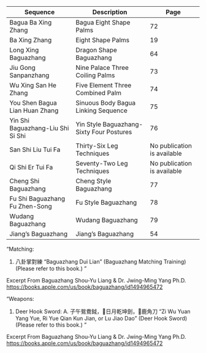 | Sequence | Description | Page |
|----------|-------------|------|
| Bagua Ba Xing Zhang | Bagua Eight Shape Palms | 72 |
| Ba Xing Zhang | Eight Shape Palms | 19 |
| Long Xing Baguazhang | Dragon Shape Baguazhang | 64 |
| Jiu Gong Sanpanzhang | Nine Palace Three Coiling Palms | 73 |
| Wu Xing San He Zhang | Five Element Three Combined Palm | 74 |
| You Shen Bagua Lian Huan Zhang | Sinuous Body Bagua Linking Sequence | 75 |
| Yin Shi Baguazhang-Liu Shi Si Shi | Yin Style Baguazhang-Sixty Four Postures | 76 |
| San Shi Liu Tui Fa | Thirty-Six Leg Techniques | No publication is available |
| Qi Shi Er Tui Fa | Seventy-Two Leg Techniques | No publication is available |
| Cheng Shi Baguazhang | Cheng Style Baguazhang | 77 |
| Fu Shi Baguazhang Fu Zhen-Song | Fu Style Baguazhang | 78 |
| Wudang Baguazhang | Wudang Baguazhang | 79 |
| Jiang’s Baguazhang | Jiang’s Baguazhang | 54 |

“Matching:
1. 八卦掌對練 “Baguazhang Dui Lian” (Baguazhang Matching Training) (Please refer to this book.)
”

Excerpt From
Baguazhang
Shou-Yu Liang & Dr. Jwing-Ming Yang Ph.D.
https://books.apple.com/us/book/baguazhang/id1494965472

“Weapons:
1. Deer Hook Sword:
A. 子午鴛鴦鉞，日月乾坤劍，鹿角刀 “Zi Wu Yuan Yang Yue, Ri Yue Qian Kun Jian, or Lu Jiao Dao” (Deer Hook Sword) (Please refer to this book.)
”

Excerpt From
Baguazhang
Shou-Yu Liang & Dr. Jwing-Ming Yang Ph.D.
https://books.apple.com/us/book/baguazhang/id1494965472
